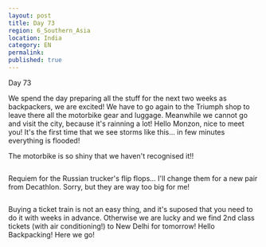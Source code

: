 ```yaml
---
layout: post
title: Day 73
region: 6_Southern_Asia
location: India
category: EN
permalink:
published: true
---
```

Day 73

We spend the day preparing all the stuff for the next two weeks as backpackers, we are excited! We have to go again to the Triumph shop to leave there all the motorbike gear and luggage. Meanwhile we cannot go and visit the city, because it's rainning a lot! Hello Monzon, nice to meet you! It's the first time that we see storms like this... in few minutes everything is flooded!

The motorbike is so shiny that we haven't recognised it!!

<p><a
href="https://lh3.googleusercontent.com/z0cO_X059GoS9KLRGfitOkmodQY0JSo67AGjiqEAO8obv5mvgt3lCRzzxuL-eMemRlA9StSWYvSY57rjyBnjaRbPkmqBONqQSl6G6_a1CEH4sX5qsSBviV4TOpHk8igtLzBjpOgx516V6qsBKPsIOw5YjGDcpp4XBvTCR2muMDTx8-cRo1peGv5GEwXOV8l9TtnX9QoVJh3EviuNZHey6kf9qC_Rsp-hT2yhpLI6NpTQt0V1vQbbVclbzR0vjh0OBwLOYLzG6G4YUN17HqQh-sQ4bSR9R8moT0rOlT_sRVD2VkrMnNYqULo5UDk3YWw_yZ30awnz4Zn6mw7nHN7IWX-nQeJnbN5bp0d_h7x4NrBqzoEbqtcVmcvjjcLxz41ZRrchnfT2Ej1foTaw9c0woSBmPuhlNLINOq-mCZgJq_fhDIM14A7XTbv77_FDb-Q-BKj9aMiWhjO9js3AqBHHYV4XoYdNWnM1zlVI8l7jCGsZ90KpNdTnKHxJy7jblHDRN93uwyezCXpPsprxNyGyvV_fEVDV8ohj74_s-alesnUuNUADf6zDX9EAtrNI82TanmCoMnCl8DhmZwTsbkxMcPxxcWhH3Lcm63EdHAQ7jNGqKP8Rw0CLfvAhTEH1iMfItOovOXoWpyCiZfuJlYoRTMfhatzayXWulIm7K957fmZ3vptGA_ajqVpKpQ=w835-h626-no"><img 
src="https://lh3.googleusercontent.com/z0cO_X059GoS9KLRGfitOkmodQY0JSo67AGjiqEAO8obv5mvgt3lCRzzxuL-eMemRlA9StSWYvSY57rjyBnjaRbPkmqBONqQSl6G6_a1CEH4sX5qsSBviV4TOpHk8igtLzBjpOgx516V6qsBKPsIOw5YjGDcpp4XBvTCR2muMDTx8-cRo1peGv5GEwXOV8l9TtnX9QoVJh3EviuNZHey6kf9qC_Rsp-hT2yhpLI6NpTQt0V1vQbbVclbzR0vjh0OBwLOYLzG6G4YUN17HqQh-sQ4bSR9R8moT0rOlT_sRVD2VkrMnNYqULo5UDk3YWw_yZ30awnz4Zn6mw7nHN7IWX-nQeJnbN5bp0d_h7x4NrBqzoEbqtcVmcvjjcLxz41ZRrchnfT2Ej1foTaw9c0woSBmPuhlNLINOq-mCZgJq_fhDIM14A7XTbv77_FDb-Q-BKj9aMiWhjO9js3AqBHHYV4XoYdNWnM1zlVI8l7jCGsZ90KpNdTnKHxJy7jblHDRN93uwyezCXpPsprxNyGyvV_fEVDV8ohj74_s-alesnUuNUADf6zDX9EAtrNI82TanmCoMnCl8DhmZwTsbkxMcPxxcWhH3Lcm63EdHAQ7jNGqKP8Rw0CLfvAhTEH1iMfItOovOXoWpyCiZfuJlYoRTMfhatzayXWulIm7K957fmZ3vptGA_ajqVpKpQ=w835-h626-no" class="oversize" alt=""></a></p>

Requiem for the Russian trucker's flip flops... I'll change them for a new pair from Decathlon. Sorry, but they are way too big for me!

<p><a
href="https://lh3.googleusercontent.com/tpF85lnW73r4Crvyzvll0BL7LOhGAB-ThV1Yx2U4XXhJLJJbHZgpDMcJ7pDoBDwmhyIAXCpztnso6UI8Qo5ynE5-xnYhdM0cz2hyzaplQUEo3dMHB1vldHTmUvw3gI8d1zrKxvZQ3MDunKQhxQYhu5_SOjXdalaBNkOLpNmzFLOESdHKfKI2nDFol0W3I_1bkVbsddQboiE3SQ8Es_tL6WsnR7YYgZElEkJdWw73hUDBXfTWIBp1e4lZu1lRdXcFaXYqIw00OsWyEx178EmkH110FA7c8jaH_QFI4tVKec01IvQ84Ld-VD5TI-CeD7ewxz1_mQ_AtMtPluhQWMCz7sR3n91-oLRaqWZbbOFxkjtKoke-159LEK8xEi8J9OjNyYM4T9lFoTx4E9zYE3RikW2_LQ2lP1Y5z3d2YYDEvzEHzHuArFSqSUgSJJue1Qlr8MmE07dHbiA3U_zmSdfgYJ1mHTPwPM9PvV-Y8YdUVZ1fE7eBAq7yLyPtl1Zqdqt_Ti2sb3jsZGpTFUqN0itkU9f1izu8aFXVWnr4n5AyllMGIXHFB3zS0SzRSW1mRT72-OY9aan2N_8JEGkH02RMgOWJYVgFeIDuwc51avE-8CuDV6eKyIm8sni84ZAttc48IirvYLxtFXXgsYQYVtWXoNwGgmlUkezdqz4yyhgM5n1ygS8SX43mVZev7A=w588-h783-no"><img 
src="https://lh3.googleusercontent.com/tpF85lnW73r4Crvyzvll0BL7LOhGAB-ThV1Yx2U4XXhJLJJbHZgpDMcJ7pDoBDwmhyIAXCpztnso6UI8Qo5ynE5-xnYhdM0cz2hyzaplQUEo3dMHB1vldHTmUvw3gI8d1zrKxvZQ3MDunKQhxQYhu5_SOjXdalaBNkOLpNmzFLOESdHKfKI2nDFol0W3I_1bkVbsddQboiE3SQ8Es_tL6WsnR7YYgZElEkJdWw73hUDBXfTWIBp1e4lZu1lRdXcFaXYqIw00OsWyEx178EmkH110FA7c8jaH_QFI4tVKec01IvQ84Ld-VD5TI-CeD7ewxz1_mQ_AtMtPluhQWMCz7sR3n91-oLRaqWZbbOFxkjtKoke-159LEK8xEi8J9OjNyYM4T9lFoTx4E9zYE3RikW2_LQ2lP1Y5z3d2YYDEvzEHzHuArFSqSUgSJJue1Qlr8MmE07dHbiA3U_zmSdfgYJ1mHTPwPM9PvV-Y8YdUVZ1fE7eBAq7yLyPtl1Zqdqt_Ti2sb3jsZGpTFUqN0itkU9f1izu8aFXVWnr4n5AyllMGIXHFB3zS0SzRSW1mRT72-OY9aan2N_8JEGkH02RMgOWJYVgFeIDuwc51avE-8CuDV6eKyIm8sni84ZAttc48IirvYLxtFXXgsYQYVtWXoNwGgmlUkezdqz4yyhgM5n1ygS8SX43mVZev7A=w588-h783-no" class="oversize" alt=""></a></p>

Buying a ticket train is not an easy thing, and it's suposed that you need to do it with weeks in advance. Otherwise we are lucky and we find 2nd class tickets (with air conditioning!) to New Delhi for tomorrow! Hello Backpacking! Here we go!